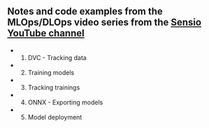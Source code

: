 ## Notes and code examples from the **MLOps/DLOps** video series from the [Sensio YouTube channel](https://www.youtube.com/c/sensio-ia/videos)

- 1. DVC - Tracking data
- 2. Training models
- 3. Tracking trainings
- 4. ONNX - Exporting models
- 5. Model deployment